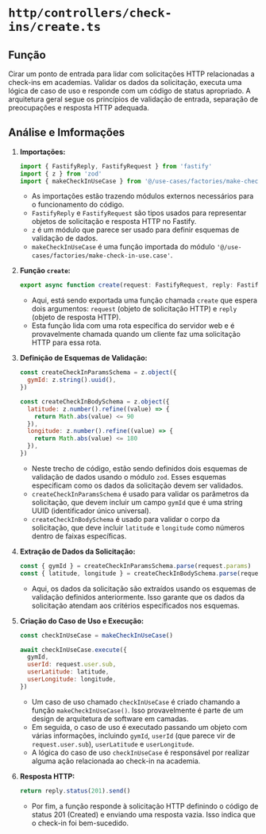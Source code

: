 # `http/controllers/check-ins/create.ts`

## Função

Cirar um ponto de entrada para lidar com solicitações HTTP relacionadas a check-ins em academias. Validar os dados da solicitação, executa uma lógica de caso de uso e responde com um código de status apropriado. A arquitetura geral segue os princípios de validação de entrada, separação de preocupações e resposta HTTP adequada.

## Análise e Imformações

1. **Importações:**

   ```javascript
   import { FastifyReply, FastifyRequest } from 'fastify'
   import { z } from 'zod'
   import { makeCheckInUseCase } from '@/use-cases/factories/make-check-in-use.case'
   ```

   - As importações estão trazendo módulos externos necessários para o funcionamento do código.
   - `FastifyReply` e `FastifyRequest` são tipos usados para representar objetos de solicitação e resposta HTTP no Fastify.
   - `z` é um módulo que parece ser usado para definir esquemas de validação de dados.
   - `makeCheckInUseCase` é uma função importada do módulo `'@/use-cases/factories/make-check-in-use.case'`.

2. **Função `create`:**

   ```javascript
   export async function create(request: FastifyRequest, reply: FastifyReply) {
   ```

   - Aqui, está sendo exportada uma função chamada `create` que espera dois argumentos: `request` (objeto de solicitação HTTP) e `reply` (objeto de resposta HTTP).
   - Esta função lida com uma rota específica do servidor web e é provavelmente chamada quando um cliente faz uma solicitação HTTP para essa rota.

3. **Definição de Esquemas de Validação:**

   ```javascript
   const createCheckInParamsSchema = z.object({
     gymId: z.string().uuid(),
   })

   const createCheckInBodySchema = z.object({
     latitude: z.number().refine((value) => {
       return Math.abs(value) <= 90
     }),
     longitude: z.number().refine((value) => {
       return Math.abs(value) <= 180
     }),
   })
   ```

   - Neste trecho de código, estão sendo definidos dois esquemas de validação de dados usando o módulo `zod`. Esses esquemas especificam como os dados da solicitação devem ser validados.
   - `createCheckInParamsSchema` é usado para validar os parâmetros da solicitação, que devem incluir um campo `gymId` que é uma string UUID (identificador único universal).
   - `createCheckInBodySchema` é usado para validar o corpo da solicitação, que deve incluir `latitude` e `longitude` como números dentro de faixas específicas.

4. **Extração de Dados da Solicitação:**

   ```javascript
   const { gymId } = createCheckInParamsSchema.parse(request.params)
   const { latitude, longitude } = createCheckInBodySchema.parse(request.body)
   ```

   - Aqui, os dados da solicitação são extraídos usando os esquemas de validação definidos anteriormente. Isso garante que os dados da solicitação atendam aos critérios especificados nos esquemas.

5. **Criação do Caso de Uso e Execução:**

   ```javascript
   const checkInUseCase = makeCheckInUseCase()

   await checkInUseCase.execute({
     gymId,
     userId: request.user.sub,
     userLatitude: latitude,
     userLongitude: longitude,
   })
   ```

   - Um caso de uso chamado `checkInUseCase` é criado chamando a função `makeCheckInUseCase()`. Isso provavelmente é parte de um design de arquitetura de software em camadas.
   - Em seguida, o caso de uso é executado passando um objeto com várias informações, incluindo `gymId`, `userId` (que parece vir de `request.user.sub`), `userLatitude` e `userLongitude`.
   - A lógica do caso de uso `checkInUseCase` é responsável por realizar alguma ação relacionada ao check-in na academia.

6. **Resposta HTTP:**

   ```javascript
   return reply.status(201).send()
   ```

   - Por fim, a função responde à solicitação HTTP definindo o código de status 201 (Created) e enviando uma resposta vazia. Isso indica que o check-in foi bem-sucedido.
